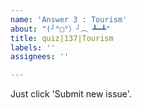 ```yaml
---
name: 'Answer 3 : Tourism'
about: "(╯°□°）╯︵ ┻━┻"
title: quiz|137|Tourism
labels: ''
assignees: ''

---
```


Just click 'Submit new issue'.
